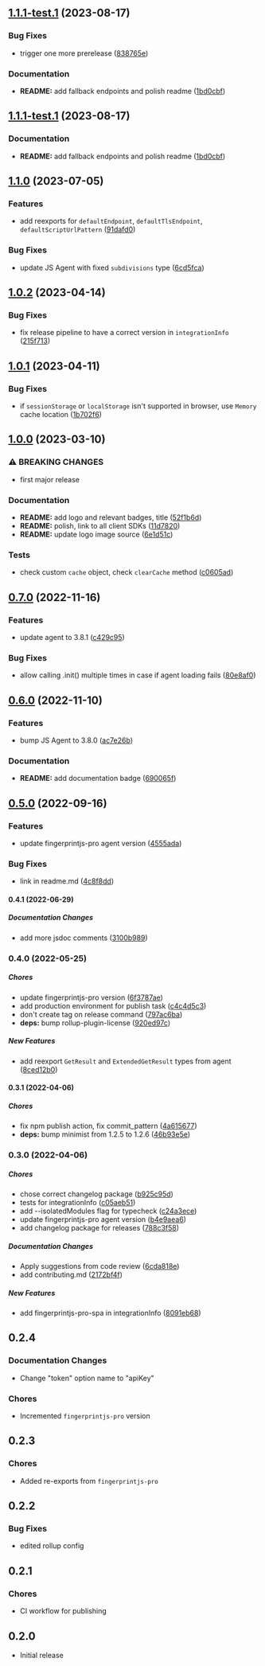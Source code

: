 ## [1.1.1-test.1](https://github.com/fingerprintjs/fingerprintjs-pro-spa/compare/v1.1.0...v1.1.1-test.1) (2023-08-17)


### Bug Fixes

* trigger one more prerelease ([838765e](https://github.com/fingerprintjs/fingerprintjs-pro-spa/commit/838765ec1f9f69feb2e535aaa07079195abd915c))


### Documentation

* **README:** add fallback endpoints and polish readme ([1bd0cbf](https://github.com/fingerprintjs/fingerprintjs-pro-spa/commit/1bd0cbf6c16a64fd778bc802c5c3536c2a627312))

## [1.1.1-test.1](https://github.com/fingerprintjs/fingerprintjs-pro-spa/compare/v1.1.0...v1.1.1-test.1) (2023-08-17)


### Documentation

* **README:** add fallback endpoints and polish readme ([1bd0cbf](https://github.com/fingerprintjs/fingerprintjs-pro-spa/commit/1bd0cbf6c16a64fd778bc802c5c3536c2a627312))

## [1.1.0](https://github.com/fingerprintjs/fingerprintjs-pro-spa/compare/v1.0.2...v1.1.0) (2023-07-05)


### Features

* add reexports for `defaultEndpoint`, `defaultTlsEndpoint`, `defaultScriptUrlPattern` ([91dafd0](https://github.com/fingerprintjs/fingerprintjs-pro-spa/commit/91dafd07c66281f64bab715a956730ecbb307f45))


### Bug Fixes

* update JS Agent with fixed `subdivisions` type ([6cd5fca](https://github.com/fingerprintjs/fingerprintjs-pro-spa/commit/6cd5fcad002339ca537e926d4686d50826237cb3))

## [1.0.2](https://github.com/fingerprintjs/fingerprintjs-pro-spa/compare/v1.0.1...v1.0.2) (2023-04-14)


### Bug Fixes

* fix release pipeline to have a correct version in `integrationInfo` ([215f713](https://github.com/fingerprintjs/fingerprintjs-pro-spa/commit/215f713ae34e754fc8d7da917235e2f1463ea044))

## [1.0.1](https://github.com/fingerprintjs/fingerprintjs-pro-spa/compare/v1.0.0...v1.0.1) (2023-04-11)


### Bug Fixes

* if `sessionStorage` or `localStorage` isn't supported in browser, use `Memory` cache location ([1b702f6](https://github.com/fingerprintjs/fingerprintjs-pro-spa/commit/1b702f641c5bcf5a10ae1fb0048e4e63f4beac32))

## [1.0.0](https://github.com/fingerprintjs/fingerprintjs-pro-spa/compare/v0.7.0...v1.0.0) (2023-03-10)


### ⚠ BREAKING CHANGES

* first major release

### Documentation

* **README:** add logo and relevant badges, title ([52f1b6d](https://github.com/fingerprintjs/fingerprintjs-pro-spa/commit/52f1b6d7dd04464bb95c5099759235ae2cfeaa3f))
* **README:** polish, link to all client SDKs ([11d7820](https://github.com/fingerprintjs/fingerprintjs-pro-spa/commit/11d78203c88a06054d9ffd63935ab7f2e4c76073))
* **README:** update logo image source ([6e1d51c](https://github.com/fingerprintjs/fingerprintjs-pro-spa/commit/6e1d51c0cb25b98b5b0ad53528a17440cce96c21))


### Tests

* check custom `cache` object, check `clearCache` method ([c0605ad](https://github.com/fingerprintjs/fingerprintjs-pro-spa/commit/c0605add0559bb7e975e8e770d7bebf39968a2b3))

## [0.7.0](https://github.com/fingerprintjs/fingerprintjs-pro-spa/compare/v0.6.0...v0.7.0) (2022-11-16)


### Features

* update agent to 3.8.1 ([c429c95](https://github.com/fingerprintjs/fingerprintjs-pro-spa/commit/c429c956d2ed6f3f236fc6f3d7789b93c50a757f))


### Bug Fixes

* allow calling .init() multiple times in case if agent loading fails ([80e8af0](https://github.com/fingerprintjs/fingerprintjs-pro-spa/commit/80e8af0c28da993bfd1d37e23ff3f9200375d33b))

## [0.6.0](https://github.com/fingerprintjs/fingerprintjs-pro-spa/compare/v0.5.0...v0.6.0) (2022-11-10)


### Features

* bump JS Agent to 3.8.0 ([ac7e26b](https://github.com/fingerprintjs/fingerprintjs-pro-spa/commit/ac7e26b7ceb4bc924e12dba6bfc0b0d8113a4166))


### Documentation

* **README:** add documentation badge ([690065f](https://github.com/fingerprintjs/fingerprintjs-pro-spa/commit/690065f27ab1ce327f370c3e1ef4d7289dcd3897))

## [0.5.0](https://github.com/fingerprintjs/fingerprintjs-pro-spa/compare/v0.4.1...v0.5.0) (2022-09-16)


### Features

* update fingerprintjs-pro agent version ([4555ada](https://github.com/fingerprintjs/fingerprintjs-pro-spa/commit/4555ada46dfdd24028be2d9b0691d898925dd6ad))


### Bug Fixes

* link in readme.md ([4c8f8dd](https://github.com/fingerprintjs/fingerprintjs-pro-spa/commit/4c8f8dd4e2102b03fb486b2db40c178a61af21a2))

#### 0.4.1 (2022-06-29)

##### Documentation Changes

*  add more jsdoc comments ([3100b989](https://github.com/fingerprintjs/fingerprintjs-pro-spa/commit/3100b989bb7c90de179ae87865caeafe0c7688ad))

### 0.4.0 (2022-05-25)

##### Chores

*  update fingerprintjs-pro version ([6f3787ae](https://github.com/fingerprintjs/fingerprintjs-pro-spa/commit/6f3787ae72f34a4c0a54b09727014d31b98f2da1))
*  add production environment for publish task ([c4c4d5c3](https://github.com/fingerprintjs/fingerprintjs-pro-spa/commit/c4c4d5c3794e407b72180cd699dc969fadb0890c))
*  don't create tag on release command ([797ac6ba](https://github.com/fingerprintjs/fingerprintjs-pro-spa/commit/797ac6ba106b254d297ba0e0b461438dc4bbe15c))
* **deps:**  bump rollup-plugin-license ([920ed97c](https://github.com/fingerprintjs/fingerprintjs-pro-spa/commit/920ed97c0d3ccc93d5a49179b0220f59259f016a))

##### New Features

*  add reexport `GetResult` and `ExtendedGetResult` types from agent ([8ced12b0](https://github.com/fingerprintjs/fingerprintjs-pro-spa/commit/8ced12b0d28b3cc65c2392e79dcb91831091384e))

#### 0.3.1 (2022-04-06)

##### Chores

*  fix npm publish action, fix commit_pattern ([4a615677](https://github.com/fingerprintjs/fingerprintjs-pro-spa/commit/4a615677ca5c4bc05c20f63e45cd3ab403604d96))
* **deps:**  bump minimist from 1.2.5 to 1.2.6 ([46b93e5e](https://github.com/fingerprintjs/fingerprintjs-pro-spa/commit/46b93e5ef619f1af56a7c233585677a13a45aba8))

### 0.3.0 (2022-04-06)

##### Chores

*  chose correct changelog package ([b925c95d](https://github.com/fingerprintjs/fingerprintjs-pro-spa/commit/b925c95db3f93ef328afd45cdf4afc1ec067d644))
*  tests for integrationInfo ([c05aeb51](https://github.com/fingerprintjs/fingerprintjs-pro-spa/commit/c05aeb5180896cd4abbe7f91ecf9b58ac21b7a92))
*  add --isolatedModules flag for typecheck ([c24a3ece](https://github.com/fingerprintjs/fingerprintjs-pro-spa/commit/c24a3eceeb7c85f0aade9e5e040083db2ba20f79))
*  update fingerprintjs-pro agent version ([b4e9aea6](https://github.com/fingerprintjs/fingerprintjs-pro-spa/commit/b4e9aea6eb4b96036ccf77bfa119678af6be8998))
*  add changelog package for releases ([788c3f58](https://github.com/fingerprintjs/fingerprintjs-pro-spa/commit/788c3f5805ab000f05efb414d300104034fae74d))

##### Documentation Changes

*  Apply suggestions from code review ([6cda818e](https://github.com/fingerprintjs/fingerprintjs-pro-spa/commit/6cda818eacc3d66e8281a634ed3d694c7fab3fc4))
*  add contributing.md ([2172bf4f](https://github.com/fingerprintjs/fingerprintjs-pro-spa/commit/2172bf4f346517910efe22d0d118d8532707f532))

##### New Features

*  add fingerprintjs-pro-spa in integrationInfo ([8091eb68](https://github.com/fingerprintjs/fingerprintjs-pro-spa/commit/8091eb683da49e71c3a8c47eb1ae9e2c52ef4cac))

## 0.2.4
### Documentation Changes
* Change "token" option name to "apiKey"
### Chores
* Incremented `fingerprintjs-pro` version

## 0.2.3
### Chores
* Added re-exports from `fingerprintjs-pro`

## 0.2.2
### Bug Fixes
* edited rollup config

## 0.2.1
### Chores
* CI workflow for publishing

## 0.2.0
* Initial release
